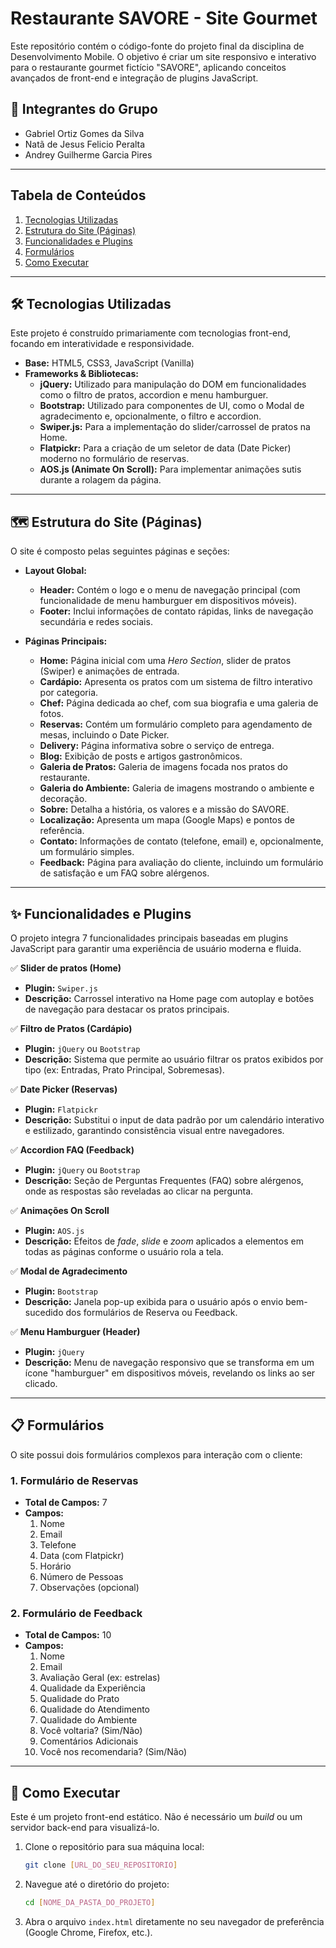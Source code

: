 # Restaurante SAVORE - Site Gourmet

Este repositório contém o código-fonte do projeto final da disciplina de Desenvolvimento Mobile. O objetivo é criar um site responsivo e interativo para o restaurante gourmet fictício "SAVORE", aplicando conceitos avançados de front-end e integração de plugins JavaScript.

## 👥 Integrantes do Grupo

  * Gabriel Ortiz Gomes da Silva
  * Natã de Jesus Felicio Peralta
  * Andrey Guilherme Garcia Pires

-----

## Tabela de Conteúdos

1.  [Tecnologias Utilizadas](#-tecnologias-utilizadas)
2.  [Estrutura do Site (Páginas)](#-estrutura-do-site-páginas)
3.  [Funcionalidades e Plugins](#-funcionalidades-e-plugins)
4.  [Formulários](#-formulários)
5.  [Como Executar](#-como-executar)

-----

## 🛠️ Tecnologias Utilizadas

Este projeto é construído primariamente com tecnologias front-end, focando em interatividade e responsividade.

  * **Base:** HTML5, CSS3, JavaScript (Vanilla)
  * **Frameworks & Bibliotecas:**
      * **jQuery:** Utilizado para manipulação do DOM em funcionalidades como o filtro de pratos, accordion e menu hamburguer.
      * **Bootstrap:** Utilizado para componentes de UI, como o Modal de agradecimento e, opcionalmente, o filtro e accordion.
      * **Swiper.js:** Para a implementação do slider/carrossel de pratos na Home.
      * **Flatpickr:** Para a criação de um seletor de data (Date Picker) moderno no formulário de reservas.
      * **AOS.js (Animate On Scroll):** Para implementar animações sutis durante a rolagem da página.

-----

## 🗺️ Estrutura do Site (Páginas)

O site é composto pelas seguintes páginas e seções:

  * **Layout Global:**

      * **Header:** Contém o logo e o menu de navegação principal (com funcionalidade de menu hamburguer em dispositivos móveis).
      * **Footer:** Inclui informações de contato rápidas, links de navegação secundária e redes sociais.

  * **Páginas Principais:**

      * **Home:** Página inicial com uma *Hero Section*, slider de pratos (Swiper) e animações de entrada.
      * **Cardápio:** Apresenta os pratos com um sistema de filtro interativo por categoria.
      * **Chef:** Página dedicada ao chef, com sua biografia e uma galeria de fotos.
      * **Reservas:** Contém um formulário completo para agendamento de mesas, incluindo o Date Picker.
      * **Delivery:** Página informativa sobre o serviço de entrega.
      * **Blog:** Exibição de posts e artigos gastronômicos.
      * **Galeria de Pratos:** Galeria de imagens focada nos pratos do restaurante.
      * **Galeria do Ambiente:** Galeria de imagens mostrando o ambiente e decoração.
      * **Sobre:** Detalha a história, os valores e a missão do SAVORE.
      * **Localização:** Apresenta um mapa (Google Maps) e pontos de referência.
      * **Contato:** Informações de contato (telefone, email) e, opcionalmente, um formulário simples.
      * **Feedback:** Página para avaliação do cliente, incluindo um formulário de satisfação e um FAQ sobre alérgenos.

-----

## ✨ Funcionalidades e Plugins

O projeto integra 7 funcionalidades principais baseadas em plugins JavaScript para garantir uma experiência de usuário moderna e fluida.

✅ **Slider de pratos (Home)**

  * **Plugin:** `Swiper.js`
  * **Descrição:** Carrossel interativo na Home page com autoplay e botões de navegação para destacar os pratos principais.

✅ **Filtro de Pratos (Cardápio)**

  * **Plugin:** `jQuery` ou `Bootstrap`
  * **Descrição:** Sistema que permite ao usuário filtrar os pratos exibidos por tipo (ex: Entradas, Prato Principal, Sobremesas).

✅ **Date Picker (Reservas)**

  * **Plugin:** `Flatpickr`
  * **Descrição:** Substitui o input de data padrão por um calendário interativo e estilizado, garantindo consistência visual entre navegadores.

✅ **Accordion FAQ (Feedback)**

  * **Plugin:** `jQuery` ou `Bootstrap`
  * **Descrição:** Seção de Perguntas Frequentes (FAQ) sobre alérgenos, onde as respostas são reveladas ao clicar na pergunta.

✅ **Animações On Scroll**

  * **Plugin:** `AOS.js`
  * **Descrição:** Efeitos de *fade*, *slide* e *zoom* aplicados a elementos em todas as páginas conforme o usuário rola a tela.

✅ **Modal de Agradecimento**

  * **Plugin:** `Bootstrap`
  * **Descrição:** Janela pop-up exibida para o usuário após o envio bem-sucedido dos formulários de Reserva ou Feedback.

✅ **Menu Hamburguer (Header)**

  * **Plugin:** `jQuery`
  * **Descrição:** Menu de navegação responsivo que se transforma em um ícone "hamburguer" em dispositivos móveis, revelando os links ao ser clicado.

-----

## 📋 Formulários

O site possui dois formulários complexos para interação com o cliente:

### 1\. Formulário de Reservas

  * **Total de Campos:** 7
  * **Campos:**
    1.  Nome
    2.  Email
    3.  Telefone
    4.  Data (com Flatpickr)
    5.  Horário
    6.  Número de Pessoas
    7.  Observações (opcional)

### 2\. Formulário de Feedback

  * **Total de Campos:** 10
  * **Campos:**
    1.  Nome
    2.  Email
    3.  Avaliação Geral (ex: estrelas)
    4.  Qualidade da Experiência
    5.  Qualidade do Prato
    6.  Qualidade do Atendimento
    7.  Qualidade do Ambiente
    8.  Você voltaria? (Sim/Não)
    9.  Comentários Adicionais
    10. Você nos recomendaria? (Sim/Não)

-----

## 🚀 Como Executar

Este é um projeto front-end estático. Não é necessário um *build* ou um servidor back-end para visualizá-lo.

1.  Clone o repositório para sua máquina local:

    ```bash
    git clone [URL_DO_SEU_REPOSITORIO]
    ```

2.  Navegue até o diretório do projeto:

    ```bash
    cd [NOME_DA_PASTA_DO_PROJETO]
    ```

3.  Abra o arquivo `index.html` diretamente no seu navegador de preferência (Google Chrome, Firefox, etc.).
